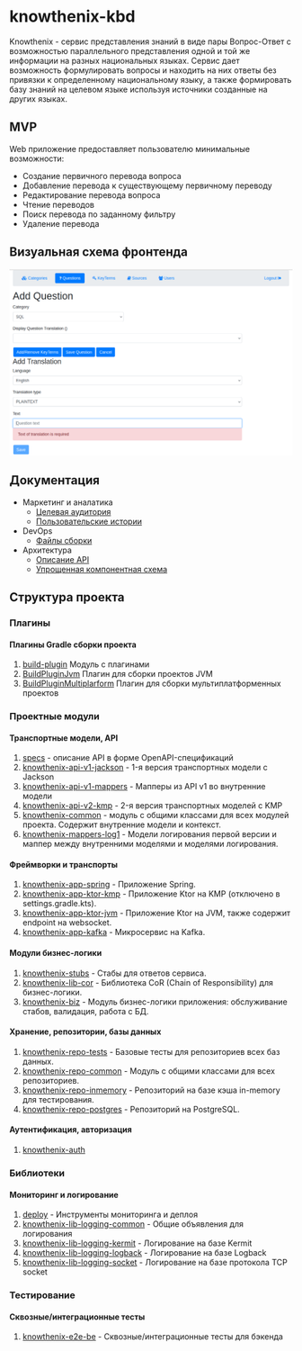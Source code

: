 # knowthenix-kbd

Knowthenix - сервис представления знаний в виде пары Вопрос-Ответ c возможностью
параллельного представления одной и той же информации на разных национальных языках.
Сервис дает возможность формулировать вопросы и находить на них ответы без привязки к определенному национальному языку,
а также формировать базу знаний на целевом языке используя источники созданные на других языках.

## MVP

Web приложение предоставляет пользователю минимальные возможности:
* Создание первичного перевода вопроса
* Добавление перевода к существующему первичному переводу
* Редактирование перевода вопроса
* Чтение переводов 
* Поиск перевода по заданному фильтру
* Удаление перевода

## Визуальная схема фронтенда

![Экран добавления Translation](docs/biz/images/Add_Question_Screen.png)

## Документация

* Маркетинг и аналатика
  * [Целевая аудитория](docs/biz/01-target-audience.md)
  * [Пользовательские истории](docs/biz/02-bizreq.md)
* DevOps
  * [Файлы сборки](./deploy)
* Архитектура
  * [Описание API](docs/architecture/api.md)
  * [Упрощенная компонентная схема](docs/architecture/arch.md)

## Структура проекта

### Плагины

#### Плагины Gradle сборки проекта

1. [build-plugin](build-plugin) Модуль с плагинами
2. [BuildPluginJvm](build-plugin/src/main/kotlin/BuildPluginJvm.kt) Плагин для сборки проектов JVM
3. [BuildPluginMultiplarform](build-plugin/src/main/kotlin/BuildPluginMultiplatform.kt) Плагин для сборки
   мультиплатформенных проектов

### Проектные модули

#### Транспортные модели, API

1. [specs](specs) - описание API в форме OpenAPI-спецификаций
2. [knowthenix-api-v1-jackson](knowthenix-be/knowthenix-api-v1-jackson) - 1-я версия транспортных модели с Jackson
3. [knowthenix-api-v1-mappers](knowthenix-be/knowthenix-api-v1-mappers) - Мапперы из API v1 во внутренние модели
4. [knowthenix-api-v2-kmp](knowthenix-be/knowthenix-api-v2-kmp) - 2-я версия транспортных моделей с KMP
5. [knowthenix-common](knowthenix-be/knowthenix-common) - модуль с общими классами для всех модулей проекта.
   Содержит внутренние модели и контекст.
6. [knowthenix-mappers-log1](knowthenix-be/knowthenix-api-log1) - Модели логирования первой версии и маппер между
   внутренними моделями и моделями логирования.

#### Фреймворки и транспорты
1. [knowthenix-app-spring](knowthenix-be/knowthenix-app-spring) - Приложение Spring.
2. [knowthenix-app-ktor-kmp](knowthenix-be/knowthenix-app-ktor-kmp) - Приложение Ktor на KMP (отключено в settings.gradle.kts).
3. [knowthenix-app-ktor-jvm](knowthenix-be/knowthenix-app-ktor-jvm) - Приложение Ktor на JVM, 
   также содержит endpoint на websocket.
4. [knowthenix-app-kafka](knowthenix-be/knowthenix-app-kafka) - Микросервис на Kafka.

#### Модули бизнес-логики
1. [knowthenix-stubs](knowthenix-be/knowthenix-stubs) - Стабы для ответов сервиса.
2. [knowthenix-lib-cor](knowthenix-libs/knowthenix-lib-cor) - Библиотека CoR (Chain of Responsibility) для бизнес-логики.
3. [knowthenix-biz](knowthenix-be/knowthenix-biz) - Модуль бизнес-логики приложения: обслуживание стабов, валидация, работа с БД.

#### Хранение, репозитории, базы данных
1. [knowthenix-repo-tests](knowthenix-be/knowthenix-repo-tests) - Базовые тесты для репозиториев всех баз данных.
2. [knowthenix-repo-common](knowthenix-be/knowthenix-repo-common) - Модуль с общими классами для всех репозиториев.
3. [knowthenix-repo-inmemory](knowthenix-be/knowthenix-repo-inmemory) - Репозиторий на базе кэша in-memory для тестирования.
4. [knowthenix-repo-postgres](knowthenix-be/knowthenix-repo-postgres) - Репозиторий на PostgreSQL.

#### Аутентификация, авторизация
1. [knowthenix-auth](knowthenix-be/knowthenix-auth)

### Библиотеки

#### Мониторинг и логирование

1. [deploy](deploy) - Инструменты мониторинга и деплоя
2. [knowthenix-lib-logging-common](knowthenix-libs/knowthenix-lib-logging-common) - Общие объявления для логирования
3. [knowthenix-lib-logging-kermit](knowthenix-libs/knowthenix-lib-logging-kermit) - Логирование на базе Kermit
4. [knowthenix-lib-logging-logback](knowthenix-libs/knowthenix-lib-logging-logback) - Логирование на базе Logback
5. [knowthenix-lib-logging-socket](knowthenix-libs/knowthenix-lib-logging-socket) - Логирование на базе протокола TCP socket

### Тестирование

#### Сквозные/интеграционные тесты

1. [knowthenix-e2e-be](knowthenix-tests/knowthenix-e2e-be) - Сквозные/интеграционные тесты для бэкенда
